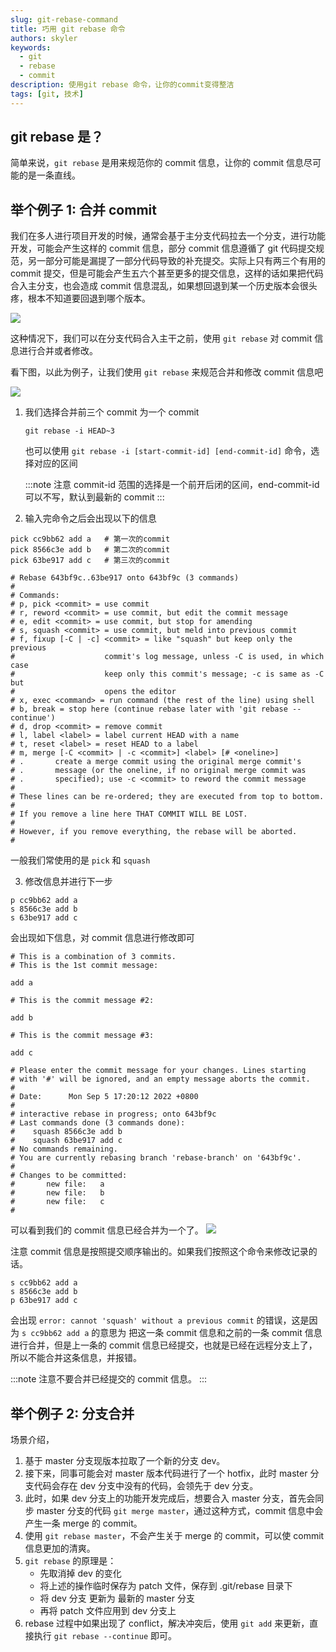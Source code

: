 ```yaml
---
slug: git-rebase-command
title: 巧用 git rebase 命令
authors: skyler
keywords:
  - git
  - rebase
  - commit
description: 使用git rebase 命令，让你的commit变得整洁
tags: [git, 技术]
---
```


## git rebase 是？

简单来说，`git rebase` 是用来规范你的 commit 信息，让你的 commit 信息尽可能的是一条直线。

## 举个例子 1: 合并 commit

我们在多人进行项目开发的时候，通常会基于主分支代码拉去一个分支，进行功能开发，可能会产生这样的 commit 信息，部分 commit 信息遵循了 git 代码提交规范，另一部分可能是漏提了一部分代码导致的补充提交。实际上只有两三个有用的 commit 提交，但是可能会产生五六个甚至更多的提交信息，这样的话如果把代码合入主分支，也会造成 commit 信息混乱，如果想回退到某一个历史版本会很头疼，根本不知道要回退到哪个版本。

<!-- truncate -->

![](https://cdn.jsdelivr.net/gh/Skylerliutian/oss-img@main/uPic/2022-09-05-17-PeGCxP-fAouQk.png)

这种情况下，我们可以在分支代码合入主干之前，使用 `git rebase` 对 commit 信息进行合并或者修改。

看下图，以此为例子，让我们使用 `git rebase` 来规范合并和修改 commit 信息吧

![](https://cdn.jsdelivr.net/gh/Skylerliutian/oss-img@main/uPic/2022-09-05-17-OxKQsc-9r4YER.png)

1. 我们选择合并前三个 commit 为一个 commit

   `git rebase -i HEAD~3`

   也可以使用 `git rebase -i [start-commit-id] [end-commit-id]` 命令，选择对应的区间

   :::note
   注意 commit-id 范围的选择是一个前开后闭的区间，end-commit-id 可以不写，默认到最新的 commit
   :::

2. 输入完命令之后会出现以下的信息

```shell
pick cc9bb62 add a   # 第一次的commit
pick 8566c3e add b   # 第二次的commit
pick 63be917 add c   # 第三次的commit

# Rebase 643bf9c..63be917 onto 643bf9c (3 commands)
#
# Commands:
# p, pick <commit> = use commit
# r, reword <commit> = use commit, but edit the commit message
# e, edit <commit> = use commit, but stop for amending
# s, squash <commit> = use commit, but meld into previous commit
# f, fixup [-C | -c] <commit> = like "squash" but keep only the previous
#                    commit's log message, unless -C is used, in which case
#                    keep only this commit's message; -c is same as -C but
#                    opens the editor
# x, exec <command> = run command (the rest of the line) using shell
# b, break = stop here (continue rebase later with 'git rebase --continue')
# d, drop <commit> = remove commit
# l, label <label> = label current HEAD with a name
# t, reset <label> = reset HEAD to a label
# m, merge [-C <commit> | -c <commit>] <label> [# <oneline>]
# .       create a merge commit using the original merge commit's
# .       message (or the oneline, if no original merge commit was
# .       specified); use -c <commit> to reword the commit message
#
# These lines can be re-ordered; they are executed from top to bottom.
#
# If you remove a line here THAT COMMIT WILL BE LOST.
#
# However, if you remove everything, the rebase will be aborted.
#
```

一般我们常使用的是 `pick` 和 `squash`

3. 修改信息并进行下一步

```shell
p cc9bb62 add a
s 8566c3e add b
s 63be917 add c
```

会出现如下信息，对 commit 信息进行修改即可

```shell
# This is a combination of 3 commits.
# This is the 1st commit message:

add a

# This is the commit message #2:

add b

# This is the commit message #3:

add c

# Please enter the commit message for your changes. Lines starting
# with '#' will be ignored, and an empty message aborts the commit.
#
# Date:      Mon Sep 5 17:20:12 2022 +0800
#
# interactive rebase in progress; onto 643bf9c
# Last commands done (3 commands done):
#    squash 8566c3e add b
#    squash 63be917 add c
# No commands remaining.
# You are currently rebasing branch 'rebase-branch' on '643bf9c'.
#
# Changes to be committed:
#       new file:   a
#       new file:   b
#       new file:   c
#
```

可以看到我们的 commit 信息已经合并为一个了。
![](https://cdn.jsdelivr.net/gh/Skylerliutian/oss-img@main/uPic/2022-09-05-17-vtRqCI-exfHN6.png)

注意 commit 信息是按照提交顺序输出的。如果我们按照这个命令来修改记录的话。

```shell
s cc9bb62 add a
s 8566c3e add b
p 63be917 add c
```

会出现 `error: cannot 'squash' without a previous commit` 的错误，这是因为 `s cc9bb62 add a` 的意思为 把这一条 commit 信息和之前的一条 commit 信息进行合并，但是上一条的 commit 信息已经提交，也就是已经在远程分支上了，所以不能合并这条信息，并报错。

:::note
注意不要合并已经提交的 commit 信息。
:::

## 举个例子 2: 分支合并

场景介绍，

1. 基于 master 分支现版本拉取了一个新的分支 dev。
2. 接下来，同事可能会对 master 版本代码进行了一个 hotfix，此时 master 分支代码会存在 dev 分支中没有的代码，会领先于 dev 分支。
3. 此时，如果 dev 分支上的功能开发完成后，想要合入 master 分支，首先会同步 master 分支的代码 `git merge master`，通过这种方式，commit 信息中会产生一条 merge 的 commit。
4. 使用 `git rebase master`，不会产生关于 merge 的 commit，可以使 commit 信息更加的清爽。
5. `git rebase` 的原理是：
   - 先取消掉 dev 的变化
   - 将上述的操作临时保存为 patch 文件，保存到 .git/rebase 目录下
   - 将 dev 分支 更新为 最新的 master 分支
   - 再将 patch 文件应用到 dev 分支上
6. rebase 过程中如果出现了 conflict，解决冲突后，使用 `git add` 来更新，直接执行 `git rebase --continue` 即可。
